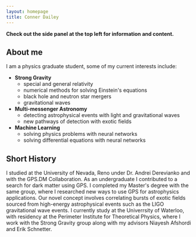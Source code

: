 ```yaml
---
layout: homepage
title: Conner Dailey
---
```


**Check out the side panel at the top left for information and content.**


## About me

I am a physics graduate student, some of my current interests include:

* **Strong Gravity**
  * special and general relativity
  * numerical methods for solving Einstein's equations
  * black hole and neutron star mergers
  * gravitational waves
* **Multi-messenger Astronomy**
  * detecting astrophysical events with light and gravitational waves 
  * new pathways of detection with exotic fields
* **Machine Learning**
  * solving physics problems with neural networks
  * solving differential equations with neural networks

## Short History

I studied at the University of Nevada, Reno under Dr. Andrei Derevianko and with the GPS.DM Collaboration. As an undergraduate I contributed to a search for dark matter using GPS. I completed my Master's degree with the same group, where I researched new ways to use GPS for astrophysics applications. Our novel concept involves correlating bursts of exotic fields sourced from high-energy astrophysical events such as the LIGO gravitational wave events. I currently study at the Univerrsity of Waterloo, with residency at the Perimeter Institute for Theoretical Physics, where I work with the Strong Gravity group along with my advisors Niayesh Afshordi and Erik Schnetter.
